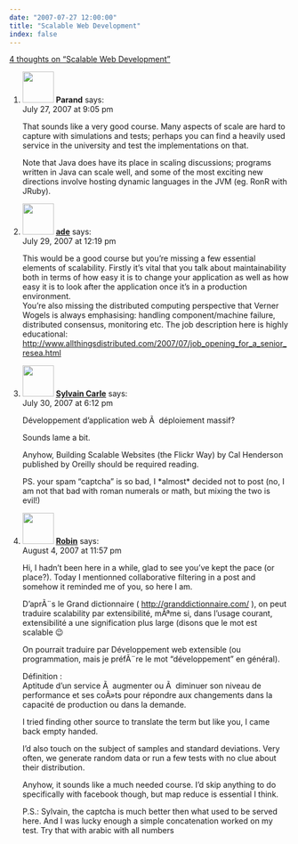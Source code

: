 ```yaml
---
date: "2007-07-27 12:00:00"
title: "Scalable Web Development"
index: false
---
```


[4 thoughts on &ldquo;Scalable Web Development&rdquo;](/lemire/blog/2007/07-27-scalable-web-development)

<ol class="comment-list">
<li id="comment-49422" class="comment even thread-even depth-1">
<div class="comment-author vcard">
<img alt src="https://secure.gravatar.com/avatar/ab82fd8b5ffe4d09c2bb5f9c14d34b09?s=56&#038;d=mm&#038;r=g" srcset="https://secure.gravatar.com/avatar/ab82fd8b5ffe4d09c2bb5f9c14d34b09?s=112&#038;d=mm&#038;r=g 2x" class="avatar avatar-56 photo" height="56" width="56" decoding="async" /> <b class="fn">Parand</b> <span class="says">says:</span> </div>
<div class="comment-metadata"><time datetime="2007-07-27T21:05:28+00:00">July 27, 2007 at 9:05 pm</time></a> </div>
<div class="comment-content">
<p>That sounds like a very good course. Many aspects of scale are hard to capture with simulations and tests; perhaps you can find a heavily used service in the university and test the implementations on that. </p>
<p>Note that Java does have its place in scaling discussions; programs written in Java can scale well, and some of the most exciting new directions involve hosting dynamic languages in the JVM (eg. RonR with JRuby).</p>
</div>
</li>
<li id="comment-49423" class="comment odd alt thread-odd thread-alt depth-1">
<div class="comment-author vcard">
<img alt src="https://secure.gravatar.com/avatar/?s=56&#038;d=mm&#038;r=g" srcset="https://secure.gravatar.com/avatar/?s=112&#038;d=mm&#038;r=g 2x" class="avatar avatar-56 photo avatar-default" height="56" width="56" decoding="async" /> <b class="fn"><a href="http://www.oshineye.com" class="url" rel="ugc external nofollow">ade</a></b> <span class="says">says:</span> </div>
<div class="comment-metadata"><time datetime="2007-07-29T12:19:04+00:00">July 29, 2007 at 12:19 pm</time></a> </div>
<div class="comment-content">
<p>This would be a good course but you&rsquo;re missing a few essential elements of scalability. Firstly it&rsquo;s vital that you talk about maintainability both in terms of how easy it is to change your application as well as how easy it is to look after the application once it&rsquo;s in a production environment.<br/>
You&rsquo;re also missing the distributed computing perspective that Verner Wogels is always emphasising: handling component/machine failure, distributed consensus, monitoring etc. The job description here is highly educational: <a href="http://www.allthingsdistributed.com/2007/07/job_opening_for_a_senior_resea.html" rel="nofollow ugc">http://www.allthingsdistributed.com/2007/07/job_opening_for_a_senior_resea.html</a></p>
</div>
</li>
<li id="comment-49424" class="comment even thread-even depth-1">
<div class="comment-author vcard">
<img alt src="https://secure.gravatar.com/avatar/d4e425f808f4af5407c837e0aeb8d232?s=56&#038;d=mm&#038;r=g" srcset="https://secure.gravatar.com/avatar/d4e425f808f4af5407c837e0aeb8d232?s=112&#038;d=mm&#038;r=g 2x" class="avatar avatar-56 photo" height="56" width="56" loading="lazy" decoding="async" /> <b class="fn"><a href="http://www.afroginthevalley.com/" class="url" rel="ugc external nofollow">Sylvain Carle</a></b> <span class="says">says:</span> </div>
<div class="comment-metadata"><time datetime="2007-07-30T18:12:42+00:00">July 30, 2007 at 6:12 pm</time></a> </div>
<div class="comment-content">
<p>Développement d&rsquo;application web Ã  déploiement massif?</p>
<p>Sounds lame a bit. </p>
<p>Anyhow, Building Scalable Websites (the Flickr Way) by Cal Henderson published by Oreilly should be required reading.</p>
<p>PS. your spam &ldquo;captcha&rdquo; is so bad, I *almost* decided not to post (no, I am not that bad with roman numerals or math, but mixing the two is evil!)</p>
</div>
</li>
<li id="comment-49431" class="comment odd alt thread-odd thread-alt depth-1">
<div class="comment-author vcard">
<img alt src="https://secure.gravatar.com/avatar/4ba3e4c5c0e1ac65d5ff8fd6df326060?s=56&#038;d=mm&#038;r=g" srcset="https://secure.gravatar.com/avatar/4ba3e4c5c0e1ac65d5ff8fd6df326060?s=112&#038;d=mm&#038;r=g 2x" class="avatar avatar-56 photo" height="56" width="56" loading="lazy" decoding="async" /> <b class="fn"><a href="http://robin.millette.info/" class="url" rel="ugc external nofollow">Robin</a></b> <span class="says">says:</span> </div>
<div class="comment-metadata"><time datetime="2007-08-04T23:57:58+00:00">August 4, 2007 at 11:57 pm</time></a> </div>
<div class="comment-content">
<p>Hi, I hadn&rsquo;t been here in a while, glad to see you&rsquo;ve kept the pace (or place?). Today I mentionned collaborative filtering in a post and somehow it reminded me of you, so here I am.</p>
<p>D&rsquo;aprÃ¨s le Grand dictionnaire ( <a href="http://granddictionnaire.com/" rel="nofollow ugc">http://granddictionnaire.com/</a> ), on peut traduire scalability par extensibilité, mÃªme si, dans l&rsquo;usage courant, extensibilité a une signification plus large (disons que le mot est scalable 😉</p>
<p>On pourrait traduire par Développement web extensible (ou programmation, mais je préfÃ¨re le mot &ldquo;développement&rdquo; en général).</p>
<p>Définition :<br/>
Aptitude d&rsquo;un service Ã  augmenter ou Ã  diminuer son niveau de performance et ses coÃ»ts pour répondre aux changements dans la capacité de production ou dans la demande.</p>
<p>I tried finding other source to translate the term but like you, I came back empty handed.</p>
<p>I&rsquo;d also touch on the subject of samples and standard deviations. Very often, we generate random data or run a few tests with no clue about their distribution.</p>
<p>Anyhow, it sounds like a much needed course. I&rsquo;d skip anything to do specifically with facebook though, but map reduce is essential I think.</p>
<p>P.S.: Sylvain, the captcha is much better then what used to be served here. And I was lucky enough a simple concatenation worked on my test. Try that with arabic with all numbers </p>
</div>
</li>
</ol>
